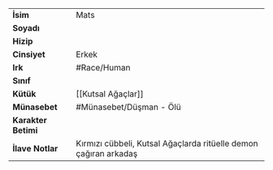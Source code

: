 |  |  |  
|---|---|  
| **İsim** | Mats|  
| **Soyadı** | |  
| **Hizip** | |  
| **Cinsiyet** | Erkek|  
| **Irk** | #Race/Human|  
| **Sınıf** | |  
| **Kütük** | [[Kutsal Ağaçlar]]|  
| **Münasebet** | #Münasebet/Düşman - Ölü|  
| **Karakter Betimi** | |  
| **İlave Notlar** | Kırmızı cübbeli, Kutsal Ağaçlarda ritüelle demon çağıran arkadaş|  
